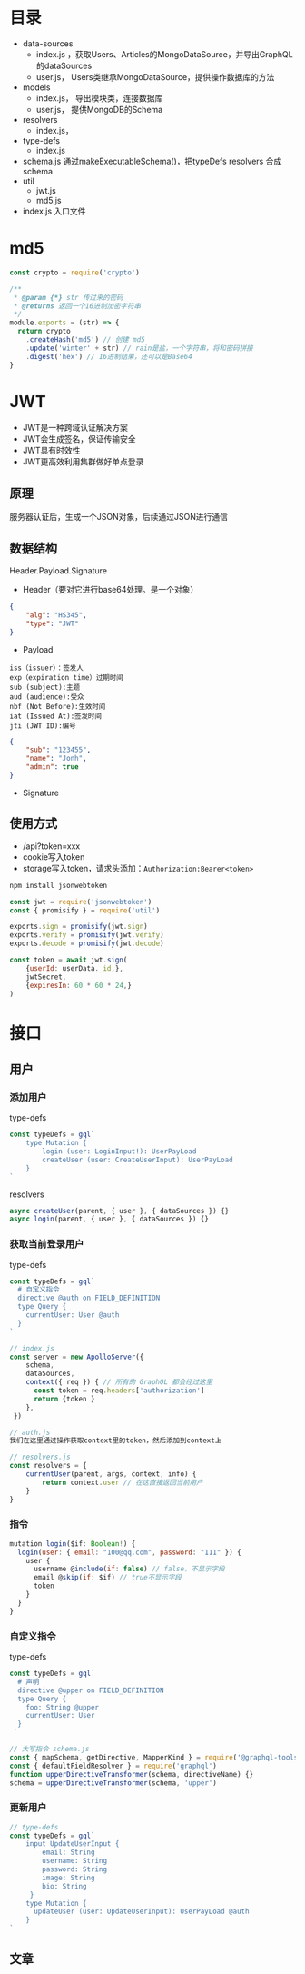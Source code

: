 # 目录
* data-sources 
  * index.js ，获取Users、Articles的MongoDataSource，并导出GraphQL的dataSources
  * user.js， Users类继承MongoDataSource，提供操作数据库的方法
* models
  * index.js， 导出模块类，连接数据库
  * user.js， 提供MongoDB的Schema
* resolvers
  * index.js， 
* type-defs
  * index.js
* schema.js 通过makeExecutableSchema()，把typeDefs resolvers 合成schema
* util
  * jwt.js
  * md5.js
* index.js 入口文件

# md5

~~~js
const crypto = require('crypto')

/**
 * @param {*} str 传过来的密码
 * @returns 返回一个16进制加密字符串
 */
module.exports = (str) => {
  return crypto
    .createHash('md5') // 创建 md5
    .update('winter' + str) // rain是盐，一个字符串，将和密码拼接
    .digest('hex') // 16进制结果，还可以是Base64
}
~~~

# JWT

* JWT是一种跨域认证解决方案
* JWT会生成签名，保证传输安全
* JWT具有时效性
* JWT更高效利用集群做好单点登录

## 原理

服务器认证后，生成一个JSON对象，后续通过JSON进行通信

## 数据结构

Header.Payload.Signature

* Header（要对它进行base64处理。是一个对象）

~~~json
{
    "alg": "HS345",
    "type": "JWT"
}
~~~

* Payload

~~~tst
iss（issuer）：签发人
exp（expiration time）过期时间
sub (subject):主题
aud (audience):受众
nbf (Not Before):生效时间
iat (Issued At):签发时间
jti (JWT ID):编号
~~~

~~~json
{
    "sub": "123455",
    "name": "Jonh",
    "admin": true
}
~~~

* Signature

## 使用方式

* /api?token=xxx
* cookie写入token
* storage写入token，请求头添加：`Authorization:Bearer<token>`

~~~bat
npm install jsonwebtoken
~~~

~~~js
const jwt = require('jsonwebtoken')
const { promisify } = require('util')

exports.sign = promisify(jwt.sign)
exports.verify = promisify(jwt.verify)
exports.decode = promisify(jwt.decode)
~~~

~~~js
const token = await jwt.sign(
    {userId: userData._id,},
    jwtSecret,
    {expiresIn: 60 * 60 * 24,}
)
~~~
# 接口

## 用户

### 添加用户

type-defs

~~~js
const typeDefs = gql`
	type Mutation {
		login (user: LoginInput!): UserPayLoad
		createUser (user: CreateUserInput): UserPayLoad
	}
`
~~~

resolvers

~~~js
async createUser(parent, { user }, { dataSources }) {}
async login(parent, { user }, { dataSources }) {}
~~~

### 获取当前登录用户

type-defs

~~~js
const typeDefs = gql`
  # 自定义指令
  directive @auth on FIELD_DEFINITION
  type Query {
  	currentUser: User @auth
  }
`
~~~

~~~js
// index.js
const server = new ApolloServer({
    schema,
    dataSources,
    context({ req }) { // 所有的 GraphQL 都会经过这里
      const token = req.headers['authorization']
      return {token }
    },
 })
~~~

~~~js
// auth.js
我们在这里通过操作获取context里的token，然后添加到context上
~~~

~~~js
// resolvers.js
const resolvers = {
    currentUser(parent, args, context, info) {
        return context.user // 在这直接返回当前用户
    }
}
~~~



### 指令

~~~js
mutation login($if: Boolean!) {
  login(user: { email: "100@qq.com", password: "111" }) {
    user {
      username @include(if: false) // false，不显示字段
      email @skip(if: $if) // true不显示字段
      token
    }
  }
}
~~~

### 自定义指令

type-defs

~~~js
const typeDefs = gql`
  # 声明
  directive @upper on FIELD_DEFINITION
  type Query {
    foo: String @upper
    currentUser: User
  }
 `
~~~

~~~js
// 大写指令 schema.js
const { mapSchema, getDirective, MapperKind } = require('@graphql-tools/utils')
const { defaultFieldResolver } = require('graphql')
function upperDirectiveTransformer(schema, directiveName) {}
schema = upperDirectiveTransformer(schema, 'upper')
~~~



### 更新用户

~~~js
// type-defs
const typeDefs = gql`
    input UpdateUserInput {
        email: String
        username: String
        password: String
        image: String
        bio: String
     }
    type Mutation {
  	  updateUser (user: UpdateUserInput): UserPayLoad @auth
 	}
`
~~~









## 文章




